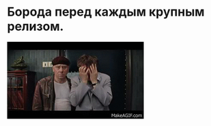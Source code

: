 # Борода перед каждым крупным релизом.

![Борода перед каждым крупным релизом.](../images/46eBiK.gif)